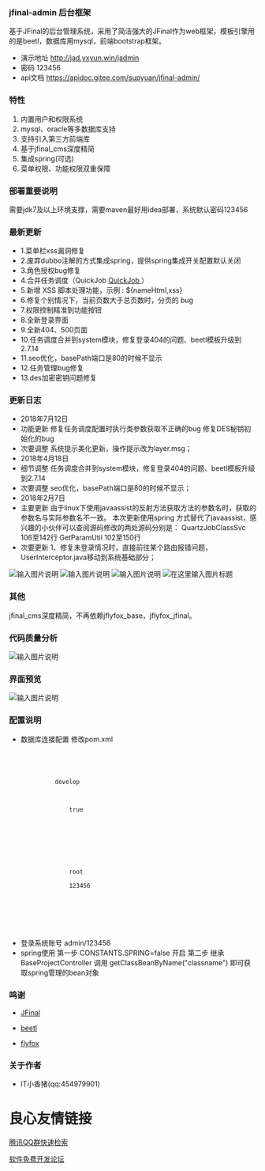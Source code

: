 ### jfinal-admin 后台框架 
基于JFinal的后台管理系统，采用了简洁强大的JFinal作为web框架，模板引擎用的是beetl，数据库用mysql，前端bootstrap框架。

- 演示地址 http://jad.yxyun.win/jadmin
- 密码 123456
- api文档 https://apidoc.gitee.com/supyuan/jfinal-admin/

### 特性
1. 内置用户和权限系统
2. mysql、oracle等多数据库支持
3. 支持引入第三方前端库
4. 基于jfinal_cms深度精简
5. 集成spring(可选)
6. 菜单权限、功能权限双重保障

### 部署重要说明
需要jdk7及以上环境支撑，需要maven最好用idea部署，系统默认密码123456


### 最新更新
- 1.菜单栏xss漏洞修复
- 2.废弃dubbo注解的方式集成spring，提供spring集成开关配置默认关闭
- 3.角色授权bug修复
- 4.合并任务调度（QuickJob [QuickJob ](https://gitee.com/supyuan/QuickJob)）
- 5.新增 XSS 脚本处理功能，示例 : ${nameHtml,xss}
- 6.修复个别情况下，当前页数大于总页数时，分页的 bug
- 7.权限控制精准到功能按钮
- 8.全新登录界面
- 9.全新404、500页面
- 10.任务调度合并到system模块，修复登录404的问题、beetl模板升级到2.7.14
- 11.seo优化，basePath端口是80的时候不显示
- 12.任务管理bug修复
- 13.des加密密钥问题修复

### 更新日志
- 2018年7月12日
- 功能更新 
      修复任务调度配置时执行类参数获取不正确的bug 修复DES秘钥初始化的bug 
- 次要调整 
      系统提示美化更新，操作提示改为layer.msg；
- 2018年4月18日
- 细节调整 
      任务调度合并到system模块，修复登录404的问题、beetl模板升级到2.7.14 
- 次要调整 
      seo优化，basePath端口是80的时候不显示；
- 2018年2月7日
- 主要更新
	由于linux下使用javaassist的反射方法获取方法的参数名时，获取的参数名与实际参数名不一致。
本次更新使用spring 方式替代了javaassist，感兴趣的小伙伴可以查阅源码修改的两处源码分别是：
QuartzJobClassSvc 106至142行
GetParamUtil 102至150行
- 次要更新
	1、修复未登录情况时，直接前往某个路由报错问题，UserInterceptor.java移动到系统基础部分；
	
![输入图片说明](https://gitee.com/uploads/images/2017/1215/094356_924f59cf_22738.png "1.png")
![输入图片说明](https://gitee.com/uploads/images/2017/1215/094408_27becaa2_22738.png "2.png")
![输入图片说明](https://gitee.com/uploads/images/2017/1215/094417_2dcf7299_22738.png "3.png")
![](https://git.oschina.net/uploads/images/2017/0516/223055_56ede065_22738.png "在这里输入图片标题")


### 其他
jfinal_cms深度精简，不再依赖jflyfox_base，jflyfox_jfinal。

### 代码质量分析
![输入图片说明](https://gitee.com/uploads/images/2017/1103/105801_c6f199f4_22738.png "fx3.png")

### 界面预览
![输入图片说明](https://gitee.com/uploads/images/2017/1103/110136_c846750a_22738.png "2017-11-03_110222.png")

### 配置说明
- 数据库连接配置 修改pom.xml
```
 

         

             develop 

             

                 true 

             

             

                 
                      

                 root 

                 123456 

             

         

     
```
- 登录系统账号 admin/123456
- spring使用
第一步 CONSTANTS.SPRING=false 开启
第二步 继承 BaseProjectController 调用 getClassBeanByName("classname") 即可获取spring管理的bean对象


### 鸣谢
- [JFinal](http://www.oschina.net/p/jfinal)

- [beetl](http://ibeetl.com/)

- [flyfox](http://git.oschina.net/flyfox)

### 关于作者
- IT小香猪(qq:454979901)


 # 良心友情链接

[腾讯QQ群快速检索](http://u.720life.cn/s/8cf73f7c)

[软件免费开发论坛](http://u.720life.cn/s/bbb01dc0)